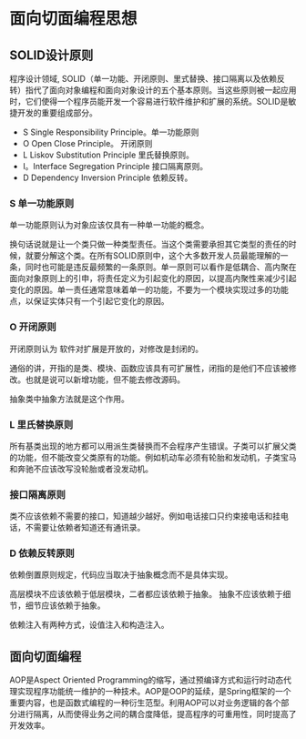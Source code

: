 # 面向切面编程思想

## SOLID设计原则

程序设计领域, SOLID（单一功能、开闭原则、里式替换、接口隔离以及依赖反转）指代了面向对象编程和面向对象设计的五个基本原则。当这些原则被一起应用时，它们使得一个程序员能开发一个容易进行软件维护和扩展的系统。SOLID是敏捷开发的重要组成部分。
- S Single Responsibility Principle。单一功能原则
- O Open Close Principle。 开闭原则
- L Liskov Substitution Principle 里氏替换原则。
- I。Interface Segregation Principle 接口隔离原则。 
- D Dependency Inversion Principle 依赖反转。

### S 单一功能原则
单一功能原则认为对象应该仅具有一种单一功能的概念。

换句话说就是让一个类只做一种类型责任。当这个类需要承担其它类型的责任的时候，就要分解这个类。在所有SOLID原则中，这个大多数开发人员最能理解的一条，同时也可能是违反最频繁的一条原则。单一原则可以看作是低耦合、高内聚在面向对象原则上的引申，将责任定义为引起变化的原因，以提高内聚性来减少引起变化的原因。单一责任通常意味着单一的功能，不要为一个模块实现过多的功能点，以保证实体只有一个引起它变化的原因。

### O 开闭原则
开闭原则认为 软件对扩展是开放的，对修改是封闭的。

通俗的讲，开指的是类、模块、函数应该具有可扩展性，闭指的是他们不应该被修改。也就是说可以新增功能，但不能去修改源码。

抽象类中抽象方法就是这个作用。

### L 里氏替换原则
所有基类出现的地方都可以用派生类替换而不会程序产生错误。子类可以扩展父类的功能，但不能改变父类原有的功能。例如机动车必须有轮胎和发动机，子类宝马和奔驰不应该改写没轮胎或者没发动机。

### 接口隔离原则
类不应该依赖不需要的接口，知道越少越好。例如电话接口只约束接电话和挂电话，不需要让依赖者知道还有通讯录。

### D 依赖反转原则
依赖倒置原则规定，代码应当取决于抽象概念而不是具体实现。

高层模块不应该依赖于低层模块，二者都应该依赖于抽象。
抽象不应该依赖于细节，细节应该依赖于抽象。

依赖注入有两种方式，设值注入和构造注入。

## 面向切面编程
AOP是Aspect Oriented Programming的缩写，通过预编译方式和运行时动态代理实现程序功能统一维护的一种技术。AOP是OOP的延续，是Spring框架的一个重要内容，也是函数式编程的一种衍生范型。利用AOP可以对业务逻辑的各个部分进行隔离，从而使得业务之间的耦合度降低，提高程序的可重用性，同时提高了开发效率。





